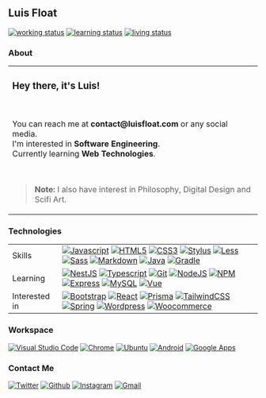 <h2>Luis Float</h2><a href="https://github.com/luisfloat"><img src="https://img.shields.io/badge/working-freelancing; open to work-005c99?style=flat&amp;logo=" alt="working status"/></a> <a href="https://github.com/luisfloat"><img src="https://img.shields.io/badge/learning-autodidactically-005c99?style=flat&amp;logo=" alt="learning status"/></a> <a href="https://www.google.com/maps/place/State+of+Santa+Catarina"><img src="https://img.shields.io/badge/living-Brazil, SC-005c99?style=flat&amp;logo=" alt="living status"/></a> <h3>About</h3><table><tr><td><h3>Hey there, it's Luis!</h3><br/><p>You can reach me at <strong>contact@luisfloat.com</strong> or any social media.<br> I'm interested in <strong>Software Engineering</strong>.<br> Currently learning <strong>Web Technologies</strong>.</p><br/><blockquote><p><strong>Note:</strong> I also have interest in Philosophy, Digital Design and Scifi Art.</p></blockquote></td></tr></table><h3>Technologies</h3><table><tr><td>Skills</td><td><a href="https://javascript.com"><img src="https://img.shields.io/badge/-Javascript-30363D?style=flat&amp;logo=javascript" alt="Javascript"/></a> <a href="https://html.spec.whatwg.org/"><img src="https://img.shields.io/badge/-HTML5-30363D?style=flat&amp;logo=html5" alt="HTML5"/></a> <a href="https://www.w3.org/Style/CSS/Overview.en.html"><img src="https://img.shields.io/badge/-CSS3-30363D?style=flat&amp;logo=css3" alt="CSS3"/></a> <a href="https://stylus-lang.com/"><img src="https://img.shields.io/badge/-Stylus-30363D?style=flat&amp;logo=stylus" alt="Stylus"/></a> <a href="https://lesscss.org/"><img src="https://img.shields.io/badge/-Less-30363D?style=flat&amp;logo=less" alt="Less"/></a> <a href="https://sass-lang.com/"><img src="https://img.shields.io/badge/-Sass-30363D?style=flat&amp;logo=sass" alt="Sass"/></a> <a href="https://daringfireball.net/projects/markdown/"><img src="https://img.shields.io/badge/-Markdown-30363D?style=flat&amp;logo=markdown" alt="Markdown"/></a> <a href="https://www.java.com/"><img src="https://img.shields.io/badge/-Java-30363D?style=flat&amp;logo=java" alt="Java"/></a> <a href="https://gradle.org/"><img src="https://img.shields.io/badge/-Gradle-30363D?style=flat&amp;logo=gradle" alt="Gradle"/></a> </td></tr><tr><td>Learning</td><td><a href="https://nestjs.com/"><img src="https://img.shields.io/badge/-NestJS-30363D?style=flat&amp;logo=nestjs" alt="NestJS"/></a> <a href="https://www.typescriptlang.org/"><img src="https://img.shields.io/badge/-Typescript-30363D?style=flat&amp;logo=typescript" alt="Typescript"/></a> <a href="https://git-scm.com/"><img src="https://img.shields.io/badge/-Git-30363D?style=flat&amp;logo=git" alt="Git"/></a> <a href="https://nodejs.org/en/"><img src="https://img.shields.io/badge/-NodeJS-30363D?style=flat&amp;logo=node.js" alt="NodeJS"/></a> <a href="https://www.npmjs.com/"><img src="https://img.shields.io/badge/-NPM-30363D?style=flat&amp;logo=npm" alt="NPM"/></a> <a href="https://expressjs.com/"><img src="https://img.shields.io/badge/-Express-30363D?style=flat&amp;logo=express" alt="Express"/></a> <a href="https://mysql.com/"><img src="https://img.shields.io/badge/-MySQL-30363D?style=flat&amp;logo=mysql" alt="MySQL"/></a> <a href="https://vuejs.org/"><img src="https://img.shields.io/badge/-Vue-30363D?style=flat&amp;logo=vue.js" alt="Vue"/></a> </td></tr><tr><td>Interested in</td><td><a href="https://getbootstrap.com/"><img src="https://img.shields.io/badge/-Bootstrap-30363D?style=flat&amp;logo=bootstrap" alt="Bootstrap"/></a> <a href="https://reactjs.org/"><img src="https://img.shields.io/badge/-React-30363D?style=flat&amp;logo=react" alt="React"/></a> <a href="https://www.prisma.io/"><img src="https://img.shields.io/badge/-Prisma-30363D?style=flat&amp;logo=prisma" alt="Prisma"/></a> <a href="https://tailwindcss.com/"><img src="https://img.shields.io/badge/-TailwindCSS-30363D?style=flat&amp;logo=tailwindcss" alt="TailwindCSS"/></a> <a href="https://spring.io/"><img src="https://img.shields.io/badge/-Spring-30363D?style=flat&amp;logo=spring" alt="Spring"/></a> <a href="https://wordpress.com/"><img src="https://img.shields.io/badge/-Wordpress-30363D?style=flat&amp;logo=wordpress" alt="Wordpress"/></a> <a href="https://woocommerce.com/"><img src="https://img.shields.io/badge/-Woocommerce-30363D?style=flat&amp;logo=woocommerce" alt="Woocommerce"/></a> </td></tr></table><h3>Workspace</h3><a href="https://code.visualstudio.com/"><img src="https://img.shields.io/badge/-Vscode-30363D?style=flat&amp;logo=visualstudio" alt="Visual Studio Code"/></a> <a href="https://google.com/chrome"><img src="https://img.shields.io/badge/-Chrome-30363D?style=flat&amp;logo=chrome" alt="Chrome"/></a> <a href="https://ubuntu.com"><img src="https://img.shields.io/badge/-Ubuntu-30363D?style=flat&amp;logo=ubuntu" alt="Ubuntu"/></a> <a href="https://android.com"><img src="https://img.shields.io/badge/-Android-30363D?style=flat&amp;logo=android" alt="Android"/></a> <a href="https://apps.google.com"><img src="https://img.shields.io/badge/-Google Apps-30363D?style=flat&amp;logo=google" alt="Google Apps"/></a> <h3>Contact Me</h3><a href="https://twitter.com/luisfloat"><img src="https://img.shields.io/badge/-Twitter-30363D?style=flat&amp;logo=twitter" alt="Twitter"/></a> <a href="https://github.com/luisfloat"><img src="https://img.shields.io/badge/-Github-30363D?style=flat&amp;logo=github" alt="Github"/></a> <a href="https://instagram.com/luisfloat"><img src="https://img.shields.io/badge/-Instagram-30363D?style=flat&amp;logo=instagram" alt="Instagram"/></a> <a href="mailto:contact@luisfloat.com"><img src="https://img.shields.io/badge/-Gmail-30363D?style=flat&amp;logo=gmail" alt="Gmail"/></a> 